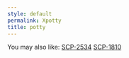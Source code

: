 ```yaml
---
style: default
permalink: Xpotty
title: potty
---
```

You may also like:
[SCP-2534](http://scp-wiki.net/scp-2534)
[SCP-1810](http://scp-wiki.net/scp-1810)